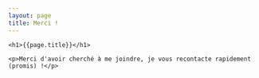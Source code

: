```yaml
---
layout: page
title: Merci !
---
```


<section >
  <div class="inner">

    <h1>{{page.title}}</h1>

    <p>Merci d'avoir cherché à me joindre, je vous recontacte rapidement (promis) !</p>


  </div>
</section >
